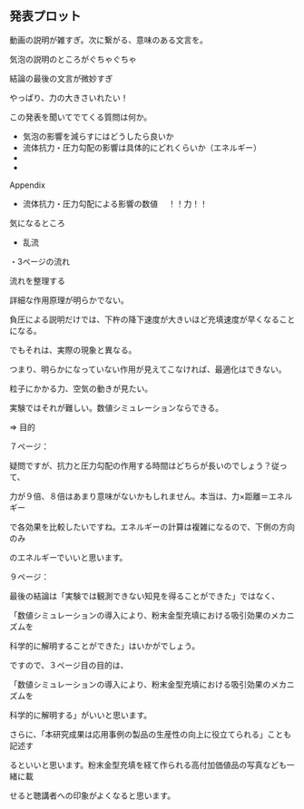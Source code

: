 ## 発表プロット



動画の説明が雑すぎ。次に繋がる、意味のある文言を。

気泡の説明のところがぐちゃぐちゃ

結論の最後の文言が微妙すぎ



やっぱり、力の大きさいれたい！



この発表を聞いてでてくる質問は何か。

* 気泡の影響を減らすにはどうしたら良いか
* 流体抗力・圧力勾配の影響は具体的にどれくらいか（エネルギー）
* 
* 





Appendix

- 流体抗力・圧力勾配による影響の数値 　！！力！！



気になるところ

* 乱流



・3ページの流れ

流れを整理する

詳細な作用原理が明らかでない。

負圧による説明だけでは、下杵の降下速度が大きいほど充填速度が早くなることになる。

でもそれは、実際の現象と異なる。

つまり、明らかになっていない作用が見えてこなければ、最適化はできない。

粒子にかかる力、空気の動きが見たい。

実験ではそれが難しい。数値シミュレーションならできる。

=> 目的





７ページ：



疑問ですが、抗力と圧力勾配の作用する時間はどちらが長いのでしょう？従って、

力が９倍、８倍はあまり意味がないかもしれません。本当は、力×距離＝エネルギー

で各効果を比較したいですね。エネルギーの計算は複雑になるので、下側の方向のみ

のエネルギーでいいと思います。



 

９ページ：

最後の結論は「実験では観測できない知見を得ることができた」ではなく、

「数値シミュレーションの導入により、粉末金型充填における吸引効果のメカニズムを

科学的に解明することができた」はいかがでしょう。

ですので、３ページ目の目的は、

「数値シミュレーションの導入により、粉末金型充填における吸引効果のメカニズムを

科学的に解明する」がいいと思います。

さらに、「本研究成果は応用事例の製品の生産性の向上に役立てられる」ことも記述す

るといいと思います。粉末金型充填を経て作られる高付加価値品の写真なども一緒に載

せると聴講者への印象がよくなると思います。


